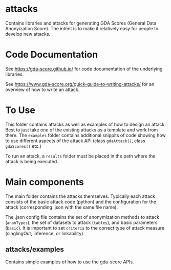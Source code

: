 # attacks

Contains libraries and attacks for generating GDA Scores (General Data Anonyization Score). The intent is to make it relatively easy for people to develop new attacks.

# Code Documentation

See https://gda-score.github.io/ for code documentation of the underlying libraries.

See https://www.gda-score.org/quick-guide-to-writing-attacks/ for an overview of how to write an attack.

# To Use

This folder contains attacks as well as examples of how to design an attack. Best to just take one of the existing attacks as a template and work from there.  The `examples` folder contains additional snippits of code showing how to use different aspects of the attack API (class `gdaAttack()`, class `gdaScores()` etc.)

To run an attack, a `results` folder must be placed in the path where the attack is being executed.

# Main components

The main folder contains the attacks themselves. Typically each attack consists of the basic attack code (python) and the configuration for the attack (corresponding .json with the same file name).

The .json config file contains the set of anonymization methods to attack (`anonTypes`), the set of datasets to attack (`tables`), and basic parameters (`basic`). It is important to set `criteria` to the correct type of attack measure (singlingOut, inference, or linkability).

## attacks/examples

Contains simple examples of how to use the gda-score APIs.

